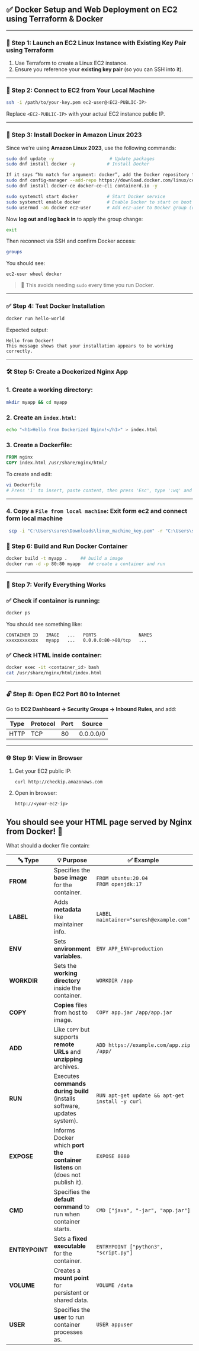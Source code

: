 ## ✅ Docker Setup and Web Deployment on EC2 using Terraform & Docker
---
### 🚀 Step 1: Launch an EC2 Linux Instance with Existing Key Pair using Terraform

1. Use Terraform to create a Linux EC2 instance.
2. Ensure you reference your **existing key pair** (so you can SSH into it).
---
###  🔐 Step 2: Connect to EC2 from Your Local Machine

```bash
ssh -i /path/to/your-key.pem ec2-user@<EC2-PUBLIC-IP>
```
Replace `<EC2-PUBLIC-IP>` with your actual EC2 instance public IP.

---
### 🐳 Step 3: Install Docker in Amazon Linux 2023

Since we're using **Amazon Linux 2023**, use the following commands:

```bash
sudo dnf update -y                     # Update packages
sudo dnf install docker -y            # Install Docker

If it says “No match for argument: docker”, add the Docker repository first:
sudo dnf config-manager --add-repo https://download.docker.com/linux/centos/docker-ce.repo
sudo dnf install docker-ce docker-ce-cli containerd.io -y

sudo systemctl start docker           # Start Docker service
sudo systemctl enable docker          # Enable Docker to start on boot
sudo usermod -aG docker ec2-user      # Add ec2-user to Docker group (optional but recommended)
```
Now **log out and log back in** to apply the group change:

```bash
exit
```
Then reconnect via SSH and confirm Docker access:
```bash
groups
```
You should see:
```
ec2-user wheel docker
```
> 🔐 This avoids needing `sudo` every time you run Docker.
---
### ✅ Step 4: Test Docker Installation
```bash
docker run hello-world
```
Expected output:
```
Hello from Docker!
This message shows that your installation appears to be working correctly.
```
---
### 🛠️ Step 5: Create a Dockerized Nginx App

### 1. Create a working directory:
```bash
mkdir myapp && cd myapp
```
### 2. Create an `index.html`:
```bash
echo "<h1>Hello from Dockerized Nginx!</h1>" > index.html
```
### 3. Create a Dockerfile:
```Dockerfile
FROM nginx
COPY index.html /usr/share/nginx/html/
```
To create and edit:
```bash
vi Dockerfile
# Press 'i' to insert, paste content, then press 'Esc', type ':wq' and hit Enter.
```
---
### 4. Copy a `File from local machine`:   Exit form ec2 and connect form local machine
```bash
 scp -i "C:\Users\sures\Downloads\linux_machine_key.pem" -r "C:\Users\sures\Downloads\employee_biodata_form" ec2-user@3.95.223.245:/home/ec2-user/
```

### 🧱 Step 6: Build and Run Docker Container

```bash
docker build -t myapp .     ## build a image
docker run -d -p 80:80 myapp   ## create a container and run
```
---
### 🧪 Step 7: Verify Everything Works

### ✅ Check if container is running:
```bash
docker ps
```
You should see something like:
```
CONTAINER ID   IMAGE   ...   PORTS                NAMES
xxxxxxxxxxxx   myapp   ...   0.0.0.0:80->80/tcp   ...
```
### ✅ Check HTML inside container:
```bash
docker exec -it <container_id> bash
cat /usr/share/nginx/html/index.html
```
---
### 🔓 Step 8: Open EC2 Port 80 to Internet

Go to **EC2 Dashboard → Security Groups → Inbound Rules**, and add:

| Type  | Protocol | Port | Source     |
|-------|----------|------|------------|
| HTTP  | TCP      | 80   | 0.0.0.0/0  |

---
### 🌐 Step 9: View in Browser

1. Get your EC2 public IP:
   ```bash
   curl http://checkip.amazonaws.com
   ```
2. Open in browser:
   ```
   http://<your-ec2-ip>
   ```
You should see your HTML page served by Nginx from Docker! 🎉
---------------------------------------------------------------------------------------------------------------------
What should a docker file contain:

| 🔤 **Type**    | 💡 **Purpose**                                                                | ✅ **Example**                                   |
| -------------- | ----------------------------------------------------------------------------- | ----------------------------------------------- |
| **FROM**       | Specifies the **base image** for the container.                               | `FROM ubuntu:20.04`<br>`FROM openjdk:17`        |
| **LABEL**      | Adds **metadata** like maintainer info.                                       | `LABEL maintainer="suresh@example.com"`         |
| **ENV**        | Sets **environment variables**.                                               | `ENV APP_ENV=production`                        |
| **WORKDIR**    | Sets the **working directory** inside the container.                          | `WORKDIR /app`                                  |
| **COPY**       | **Copies** files from host to image.                                          | `COPY app.jar /app/app.jar`                     |
| **ADD**        | Like `COPY` but supports **remote URLs** and **unzipping** archives.          | `ADD https://example.com/app.zip /app/`         |
| **RUN**        | Executes **commands during build** (installs software, updates system).       | `RUN apt-get update && apt-get install -y curl` |
| **EXPOSE**     | Informs Docker which **port the container listens** on (does not publish it). | `EXPOSE 8080`                                   |
| **CMD**        | Specifies the **default command** to run when container starts.               | `CMD ["java", "-jar", "app.jar"]`               |
| **ENTRYPOINT** | Sets a **fixed executable** for the container.                                | `ENTRYPOINT ["python3", "script.py"]`           |
| **VOLUME**     | Creates a **mount point** for persistent or shared data.                      | `VOLUME /data`                                  |
| **USER**       | Specifies the **user** to run container processes as.                         | `USER appuser`                                  |

